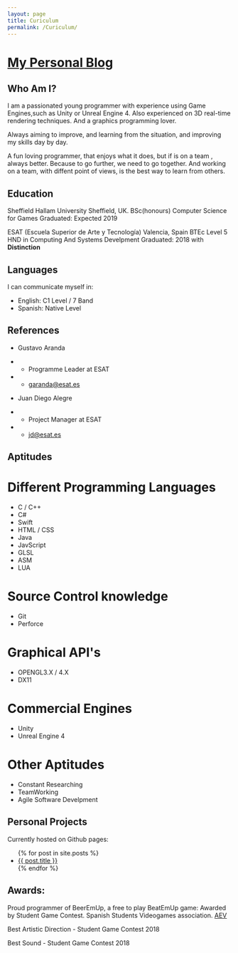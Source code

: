 ```yaml
---
layout: page
title: Curiculum
permalink: /Curiculum/
---
```


# [My Personal Blog](http://unyankee.github.io/)

## Who Am I?

I am a passionated young programmer with experience using Game Engines,such as Unity or Unreal Engine 4. Also experienced on 3D real-time rendering 
techniques. And a graphics programming lover.


Always aiming to improve, and learning from the situation, and improving my skills day by day.


A fun loving programmer, that enjoys what it does, but if is on a team , always better. Because to go further, we need to go together.
And working on a team, with diffent point of views, is the best way to learn from others.


## Education
Sheffield Hallam University
Sheffield, UK.
BSc(honours) Computer Science for Games
Graduated: Expected 2019

ESAT (Escuela Superior de Arte y Tecnología)
Valencia, Spain
BTEc Level 5 HND in Computing And Systems Develpment
Graduated: 2018 with **Distinction**


## Languages

I can communicate myself in:

* English: C1 Level / 7 Band
* Spanish: Native Level

## References

* Gustavo Aranda
* * Programme Leader at ESAT
* * <garanda@esat.es>


* Juan Diego Alegre
* * Project Manager at ESAT
* * <jd@esat.es>


## Aptitudes

# Different Programming Languages

* C / C++
* C#
* Swift
* HTML / CSS
* Java
* JavScript
* GLSL
* ASM
* LUA

# Source Control knowledge

* Git
* Perforce

# Graphical API's

* OPENGL3.X / 4.X
* DX11

# Commercial Engines

* Unity
* Unreal Engine 4

# Other Aptitudes

* Constant Researching
* TeamWorking
* Agile Software Develpment



## Personal Projects

Currently hosted on Github pages: 
<ul>
  {% for post in site.posts %}
    <li>
      <a href="{{ post.url }}">{{ post.title }}</a>
    </li>
  {% endfor %}
</ul>



## Awards:

Proud programmer of BeerEmUp, a free to play BeatEmUp game: Awarded by Student Game Contest.
Spanish Students Videogames association.
[AEV](http://studentgamecontest.aev.org.es/)

Best Artistic Direction - Student Game Contest 2018

Best Sound - Student Game Contest 2018







